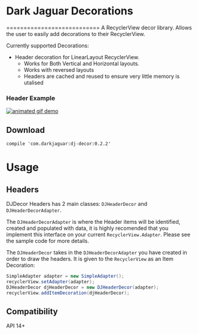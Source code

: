 Dark Jaguar Decorations
===========================
===========================
A RecyclerView decor library.
Allows the user to easily add decorations to their RecyclerView.

Currently supported Decorations:
* Header decoration for LinearLayout RecyclerView.
  * Works for Both Vertical and Horizontal layouts.
  * Works with reversed layouts
  * Headers are cached and reused to ensure very little memory is utalised
  

### Header Example
[![animated gif demo](http://i.imgur.com/88dvq73.gif?1)](http://i.imgur.com/88dvq73.gif?1)

Download
---------
```
compile 'com.darkjaguar:dj-decor:0.2.2'
```

Usage
=====
Headers
--------
DJDecor Headers has 2 main classes: `DJHeaderDecor` and `DJHeaderDecorAdapter`.

The `DJHeaderDecorAdapter` is where the Header items will be identified, created and populated with data, it is highly recomended that you implement this interface on your current `RecyclerView.Adapter`. Please see the sample code for more details.

The `DJHeaderDecor` takes in the `DJHeaderDecorAdapter` you have created in order to draw the headers.
It is given to the `RecyclerView` as an Item Decoration:
```java
SimpleAdapter adapter = new SimpleAdapter();
recyclerView.setAdapter(adapter);
DJHeaderDecor djHeaderDecor = new DJHeaderDecor(adapter);
recyclerView.addItemDecoration(djHeaderDecor);
```

Compatibility
-------------
API 14+
